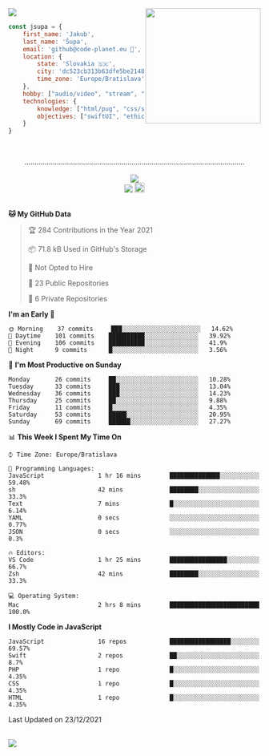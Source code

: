 
<img src="https://creepy-corp.eu/pika-bg.png">
<img align='right' src="https://creepy-corp.eu/pika.gif" width="230">
<br>

```js
const jsupa = {
    first_name: 'Jakub',
    last_name: 'Šupa',
    email: 'github@code-planet.eu 📧',
    location: {
        state: 'Slovakia 🇸🇰',
        city: 'dc523cb313b63dfe5be2140b0c05b3bc',
        time_zone: 'Europe/Bratislava'
    },
    hobby: ["audio/video", "stream", "3D modelling/printing", "crypto (XRP 🤍)", "IoT/DIY", "tech"],
    technologies: {
        knowledge: ["html/pug", "css/scss", "javascript/jquery", "vue/react", "nodejs", "ruby on rails", "php", "pgsql/mysql"],
        objectives: ["swiftUI", "ethical hacking", "boost all knowledge to master class"]
    }
}

  ```

<br>
<p align="center">
.............................................................................................................
<br><br>
<a href="https://wakatime.com/@698e3ae2-2e7a-4cf6-a9e7-192f2b7d1525"><img src="https://wakatime.com/badge/user/698e3ae2-2e7a-4cf6-a9e7-192f2b7d1525.svg"></a><br>
<img src="https://visitor-badge.laobi.icu/badge?page_id=jsupa.jsupa">
<a href='https://ko-fi.com/Y8Y246Y0V' target='_blank'>
    <img src="https://img.shields.io/badge/buy%20me%20a%20coffee-donate-yellow.svg" alt="Buy Me A Coffee donate button" height="20px"/>
</a>
<br><br>

<!--START_SECTION:waka-->
**🐱 My GitHub Data** 

> 🏆 284 Contributions in the Year 2021
 > 
> 📦 71.8 kB Used in GitHub's Storage 
 > 
> 🚫 Not Opted to Hire
 > 
> 📜 23 Public Repositories 
 > 
> 🔑 6 Private Repositories  
 > 
**I'm an Early 🐤** 

```text
🌞 Morning    37 commits     ███░░░░░░░░░░░░░░░░░░░░░░   14.62% 
🌆 Daytime    101 commits    ██████████░░░░░░░░░░░░░░░   39.92% 
🌃 Evening    106 commits    ██████████░░░░░░░░░░░░░░░   41.9% 
🌙 Night      9 commits      █░░░░░░░░░░░░░░░░░░░░░░░░   3.56%

```
📅 **I'm Most Productive on Sunday** 

```text
Monday       26 commits     ██░░░░░░░░░░░░░░░░░░░░░░░   10.28% 
Tuesday      33 commits     ███░░░░░░░░░░░░░░░░░░░░░░   13.04% 
Wednesday    36 commits     ███░░░░░░░░░░░░░░░░░░░░░░   14.23% 
Thursday     25 commits     ██░░░░░░░░░░░░░░░░░░░░░░░   9.88% 
Friday       11 commits     █░░░░░░░░░░░░░░░░░░░░░░░░   4.35% 
Saturday     53 commits     █████░░░░░░░░░░░░░░░░░░░░   20.95% 
Sunday       69 commits     ██████░░░░░░░░░░░░░░░░░░░   27.27%

```


📊 **This Week I Spent My Time On** 

```text
⌚︎ Time Zone: Europe/Bratislava

💬 Programming Languages: 
JavaScript               1 hr 16 mins        ██████████████░░░░░░░░░░░   59.48% 
sh                       42 mins             ████████░░░░░░░░░░░░░░░░░   33.3% 
Text                     7 mins              █░░░░░░░░░░░░░░░░░░░░░░░░   6.14% 
YAML                     0 secs              ░░░░░░░░░░░░░░░░░░░░░░░░░   0.77% 
JSON                     0 secs              ░░░░░░░░░░░░░░░░░░░░░░░░░   0.3%

🔥 Editors: 
VS Code                  1 hr 25 mins        ████████████████░░░░░░░░░   66.7% 
Zsh                      42 mins             ████████░░░░░░░░░░░░░░░░░   33.3%

💻 Operating System: 
Mac                      2 hrs 8 mins        █████████████████████████   100.0%

```

**I Mostly Code in JavaScript** 

```text
JavaScript               16 repos            █████████████████░░░░░░░░   69.57% 
Swift                    2 repos             ██░░░░░░░░░░░░░░░░░░░░░░░   8.7% 
PHP                      1 repo              █░░░░░░░░░░░░░░░░░░░░░░░░   4.35% 
CSS                      1 repo              █░░░░░░░░░░░░░░░░░░░░░░░░   4.35% 
HTML                     1 repo              █░░░░░░░░░░░░░░░░░░░░░░░░   4.35%

```



 Last Updated on 23/12/2021
<!--END_SECTION:waka-->

</p><br>
<img src="https://creepy-corp.eu/pika-bg-bottom.png">

